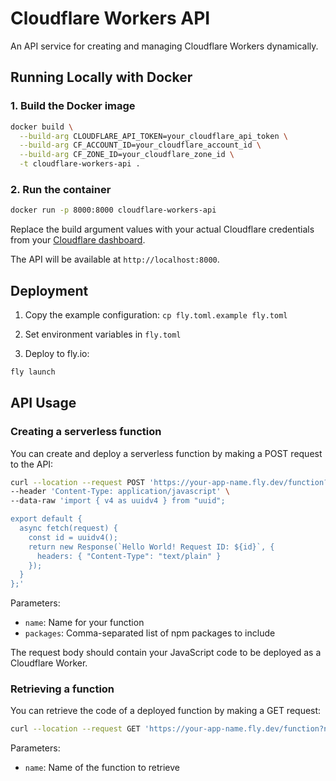 # Cloudflare Workers API

An API service for creating and managing Cloudflare Workers dynamically.

## Running Locally with Docker

### 1. Build the Docker image

```bash
docker build \
  --build-arg CLOUDFLARE_API_TOKEN=your_cloudflare_api_token \
  --build-arg CF_ACCOUNT_ID=your_cloudflare_account_id \
  --build-arg CF_ZONE_ID=your_cloudflare_zone_id \
  -t cloudflare-workers-api .
```

### 2. Run the container

```bash
docker run -p 8000:8000 cloudflare-workers-api
```

Replace the build argument values with your actual Cloudflare credentials from your [Cloudflare dashboard](https://dash.cloudflare.com/).

The API will be available at `http://localhost:8000`.

## Deployment

1. Copy the example configuration: `cp fly.toml.example fly.toml`
2. Set environment variables in `fly.toml`

3. Deploy to fly.io:

```bash
fly launch
```

## API Usage

### Creating a serverless function

You can create and deploy a serverless function by making a POST request to the API:

```bash
curl --location --request POST 'https://your-app-name.fly.dev/function?name=hello%20world&packages=uuid' \
--header 'Content-Type: application/javascript' \
--data-raw 'import { v4 as uuidv4 } from "uuid";

export default {
  async fetch(request) {
    const id = uuidv4();
    return new Response(`Hello World! Request ID: ${id}`, {
      headers: { "Content-Type": "text/plain" }
    });
  }
};'
```

Parameters:

- `name`: Name for your function
- `packages`: Comma-separated list of npm packages to include

The request body should contain your JavaScript code to be deployed as a Cloudflare Worker.

### Retrieving a function

You can retrieve the code of a deployed function by making a GET request:

```bash
curl --location --request GET 'https://your-app-name.fly.dev/function?name=hello%20world'
```

Parameters:

- `name`: Name of the function to retrieve
